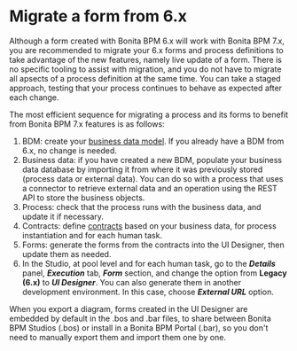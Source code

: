 # Migrate a form from 6.x

Although a form created with Bonita BPM 6.x will work with Bonita BPM 7.x, you are recommended to migrate your 6.x forms and process definitions to take advantage of the new features, namely live update of a form. 
There is no specific tooling to assist with migration, and you do not have to migrate all apsects of a process definition at the same time. 
You can take a staged approach, testing that your process continues to behave as expected after each change.

The most efficient sequence for migrating a process and its forms to benefit from Bonita BPM 7.x features is as follows:

1. BDM: create your [business data model](define-and-deploy-the-bdm.md). If you already have a BDM from 6.x, no change is needed.
2. Business data: if you have created a new BDM, populate your business data database by importing it from where it was previously stored (process data or external data). 
You can do so with a process that uses a connector to retrieve external data and an operation using the REST API to store the business objects.
3. Process: check that the process runs with the business data, and update it if necessary.
4. Contracts: define [contracts](contracts-and-contexts.md) based on your business data, for process instantiation and for each human task.
5. Forms: generate the forms from the contracts into the UI Designer, then update them as needed. 
6. In the Studio, at pool level and for each human task, go to the **_Details_** panel, **_Execution_** tab, **_Form_** section, and change the option from **Legacy (6.x)** to **_UI Designer_**. You can also generate them in another development environment. In this case, choose **_External URL_** option.

When you export a diagram, forms created in the UI Designer are embedded by default in the .bos and .bar files, to share between Bonita BPM Studios (.bos) or install in a Bonita BPM Portal (.bar), so you don't need to manually export them and import them one by one.

